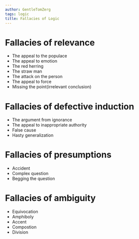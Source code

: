 ```yaml
---
author: GentleTomZerg
tags: logic
title: Fallacies of Logic
---
```



# Fallacies of relevance
- The appeal to the populace
- The appeal to emotion
- The red herring
- The straw man
- The attack on the person
- The appeal to force
- Missing the point(irrelevant conclusion)

# Fallacies of defective induction
- The argument from ignorance
- The appeal to inappropriate authority
- False cause
- Hasty generalization

# Fallacies of presumptions
- Accident
- Complex question
- Begging the question

# Fallacies of ambiguity
- Equivocation
- Amphiboly
- Accent
- Compostion
- Division
